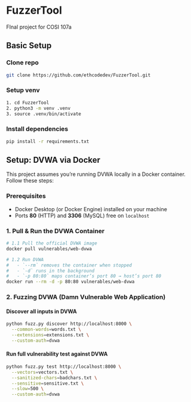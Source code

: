 # FuzzerTool
FInal project for COSI 107a

## Basic Setup

### Clone repo
```bash
git clone https://github.com/ethcodedev/FuzzerTool.git 
```

### Setup venv
```bash
1. cd FuzzerTool
2. python3 -m venv .venv
3. source .venv/bin/activate 
```

### Install dependencies
```bash
pip install -r requirements.txt
```

## Setup: DVWA via Docker

This project assumes you’re running DVWA locally in a Docker container. Follow these steps:

### Prerequisites

- Docker Desktop (or Docker Engine) installed on your machine  
- Ports **80** (HTTP) and **3306** (MySQL) free on `localhost`  

### 1. Pull & Run the DVWA Container

```bash
# 1.1 Pull the official DVWA image
docker pull vulnerables/web-dvwa

# 1.2 Run DVWA
#   - `--rm` removes the container when stopped
#   - `-d` runs in the background
#   - `-p 80:80` maps container’s port 80 → host’s port 80
docker run --rm -d -p 80:80 vulnerables/web-dvwa
```

### 2. Fuzzing DVWA (Damn Vulnerable Web Application)

#### Discover all inputs in DVWA
```bash
python fuzz.py discover http://localhost:8000 \
  --common-words=words.txt \
  --extensions=extensions.txt \
  --custom-auth=dvwa
```

#### Run full vulnerability test against DVWA
```bash
python fuzz.py test http://localhost:8000 \
  --vectors=vectors.txt \
  --sanitized-chars=badchars.txt \
  --sensitive=sensitive.txt \
  --slow=500 \
  --custom-auth=dvwa
```
